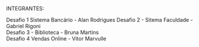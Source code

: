 INTEGRANTES:

Desafio 1 Sistema Bancário - Alan Rodrigues
Desafio 2 - Sitema Faculdade - Gabriel Rigoni <br>
Desafio 3 - Biblioteca - Bruna Martins <br>
Desafio 4 Vendas Online - Vitor Marvulle <br>

